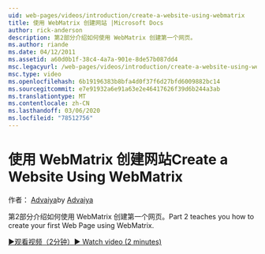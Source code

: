 ```yaml
---
uid: web-pages/videos/introduction/create-a-website-using-webmatrix
title: 使用 WebMatrix 创建网站 |Microsoft Docs
author: rick-anderson
description: 第2部分介绍如何使用 WebMatrix 创建第一个网页。
ms.author: riande
ms.date: 04/12/2011
ms.assetid: a60d0b1f-38c4-4a7a-901e-8de57b087dd4
msc.legacyurl: /web-pages/videos/introduction/create-a-website-using-webmatrix
msc.type: video
ms.openlocfilehash: 6b19196383b8bfa4d0f37f6d27bfd6009882bc14
ms.sourcegitcommit: e7e91932a6e91a63e2e46417626f39d6b244a3ab
ms.translationtype: MT
ms.contentlocale: zh-CN
ms.lasthandoff: 03/06/2020
ms.locfileid: "78512756"
---
```

# <a name="create-a-website-using-webmatrix"></a><span data-ttu-id="dda9a-103">使用 WebMatrix 创建网站</span><span class="sxs-lookup"><span data-stu-id="dda9a-103">Create a Website Using WebMatrix</span></span>

<span data-ttu-id="dda9a-104">作者： [Advaiya](https://twitter.com/Advaiyasolns)</span><span class="sxs-lookup"><span data-stu-id="dda9a-104">by [Advaiya](https://twitter.com/Advaiyasolns)</span></span>

<span data-ttu-id="dda9a-105">第2部分介绍如何使用 WebMatrix 创建第一个网页。</span><span class="sxs-lookup"><span data-stu-id="dda9a-105">Part 2 teaches you how to create your first Web Page using WebMatrix.</span></span>

[<span data-ttu-id="dda9a-106">&#9654;观看视频（2分钟）</span><span class="sxs-lookup"><span data-stu-id="dda9a-106">&#9654; Watch video (2 minutes)</span></span>](https://channel9.msdn.com/Blogs/ASP-NET-Site-Videos/create-a-website-using-webmatrix)
